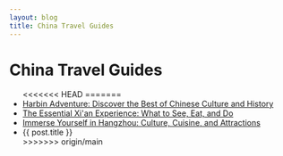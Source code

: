 ```yaml
---
layout: blog
title: China Travel Guides
---
```


<script setup>
import { data as posts } from '../.vitepress/theme/posts.data.js'
</script>

# China Travel Guides

<ul>
<<<<<<< HEAD
=======
  <li><a href="/blog/harbin-72d7dee1-travel-guide">Harbin Adventure: Discover the Best of Chinese Culture and History</a></li>
  <li><a href="/blog/xi'an-d78fbda8-travel-guide">The Essential Xi'an Experience: What to See, Eat, and Do</a></li>
  <li><a href="/blog/hangzhou-0f2d2d50-travel-guide">Immerse Yourself in Hangzhou: Culture, Cuisine, and Attractions</a></li>
  <li v-for="post in posts" :key="post.url">
    <a :href="post.url">{{ post.title }}</a>
  </li>
>>>>>>> origin/main
</ul>